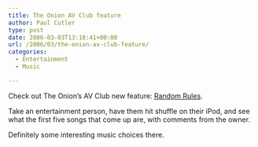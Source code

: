 ```yaml
---
title: The Onion AV Club feature
author: Paul Cutler
type: post
date: 2006-03-03T13:18:41+00:00
url: /2006/03/the-onion-av-club-feature/
categories:
  - Entertainment
  - Music

---
```

Check out The Onion&#8217;s AV Club new feature: [Random Rules][1].

Take an entertainment person, have them hit shuffle on their iPod, and see what the first five songs that come up are, with comments from the owner.

Definitely some interesting music choices there.

 [1]: http://www.avclub.com/content/node/45620/1